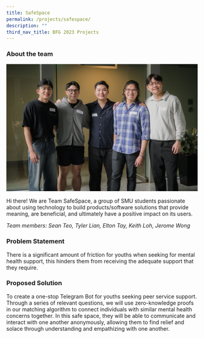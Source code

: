 ```yaml
---
title: SafeSpace
permalink: /projects/safespace/
description: ""
third_nav_title: BFG 2023 Projects
---
```

### About the team

![](/images/safespace2.jpg)

Hi there! We are Team SafeSpace, a group of SMU students passionate about using technology to build products/software solutions that provide meaning, are beneficial, and ultimately have a positive impact on its users.

*Team members: Sean Teo, Tyler Lian, Elton Tay, Keith Loh, Jerome Wong*

### Problem Statement

There is a significant amount of friction for youths when seeking for mental health support, this hinders them from receiving the adequate support that they require.

### Proposed Solution

To create a one-stop Telegram Bot for youths seeking peer service support. Through a series of relevant questions, we will use zero-knowledge proofs in our matching algorithm to connect individuals with similar mental health concerns together. In this safe space, they will be able to communicate and interact with one another anonymously, allowing them to find relief and solace through understanding and empathizing with one another.